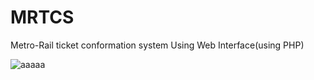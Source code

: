 # MRTCS
Metro-Rail ticket conformation system Using Web Interface(using PHP)

![aaaaa](https://user-images.githubusercontent.com/33807051/39188607-f861f208-47f1-11e8-9bdd-6c241b0ae233.png)

